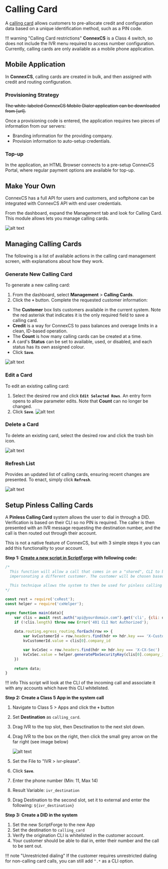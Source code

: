 # Calling Card

A [calling card](https://en.wikipedia.org/wiki/Telephone_card) allows customers to pre-allocate credit and configuration data based on a unique identification method, such as a PIN code. 

!!! warning "Calling Card restrictions"
    **ConnexCS** is a Class 4 switch, so does not include the IVR menu required to access number configuration. Currently, calling cards are only available as a mobile phone application.

## Mobile Application
In **ConnexCS**, calling cards are created in bulk, and then assigned with credit and routing configuration.

### Provisioning Strategy
~~The white-labeled ConnexCS Mobile Dialer application can be downloaded from [url].~~

Once a provisioning code is entered, the application requires two pieces of information from our servers:

* Branding information for the providing company.
* Provision information to auto-setup credentials.

### Top-up
In the application, an HTML Browser connects to a pre-setup ConnexCS Portal, where regular payment options are available for top-up.

## Make Your Own
ConnexCS has a full API for users and customers, and softphone can be integrated with ConnexCS API with end user credentials.

From the dashboard, expand the Management tab and look for Calling Card. This module allows lets you manage calling cards.

![alt text][cc-1]

## Managing Calling Cards

The following is a list of available actions in the calling card management screen, with explanations about how they work.

### Generate New Calling Card

To generate a new calling card:

1. From the dashboard, select **Management** > **Calling Cards**.
2. Click the **`+`** button.  Complete the requested customer information:
  * The **Customer** box lists customers available in the current system. Note the red asterisk that indicates it is the only required field to save a calling card.   
  * **Credit** is a way for ConnexCS to pass balances and overage limits in a clean, ID-based operation.
  * The **Count** is how many calling cards can be created at a time.
  * A card's **Status** can be set to available, used, or disabled, and each status has its own assigned colour.
  * Click **`Save`**. 

![alt text][cc-3]

### Edit a Card

To edit an existing calling card:

1. Select the desired row and click **`Edit Selected Rows`**. An entry form opens to allow parameter edits.  Note that **Count** can no longer be changed.
3. Click **`Save`**.
![alt text][cc-5]

### Delete a Card

To delete an existing card, select the desired row and click the trash bin icon.

![alt text][cc-6]

### Refresh List

Provides an updated list of calling cards, ensuring recent changes are presented.  To enact, simply click **`Refresh`**.

![alt text][cc-8]

## Setup Pinless Calling Cards

A **Pinless Calling Card** system allows the user to dial in through a DID. Verification is based on their CLI so no PIN is required. The caller is then presented with an IVR message requesting the destination number, and the call is then routed out through their account.

This is not a native feature of ConnexCS, but with 3 simple steps it you can add this functionality to your account.

**Step 1: [Create a new script in ScriptForge](https://docs.connexcs.com/developers/scriptforge/#creating-a-new-script) with following code:** 
```javascript
/*
  This function will allow a call that comes in on a "shared", CLI to be sent to the Class 5 system
  impersonating a different customer. The customer will be chosen based upon a pre-entered CLI.
  
  This technique allows the system to then be used for pinless calling card services
*/

const rest = require('cxRest');
const helper = require('cxHelper');

async function main(data){
	var clis = await rest.auth("api@yourdomain.com").get('cli', {cli: data.routing.cli});
	if (!clis.length) throw new Error('401 CLI Not Authorized');
	
	data.routing.egress_routing.forEach(row => {
		var kvCustomerId = row.headers.find(hdr => hdr.key === 'X-Customer-ID')
		kvCustomerId.value = clis[0].company_id

		var kvCxSec = row.headers.find(hdr => hdr.key === 'X-CX-Sec')
		kvCxSec.value = helper.generatePbxSecurityKey(clis[0].company_id, data.routing.server);
	})
	
	return data;
}
```

!!! info 
    This script will look at the CLI of the incoming call and associate it with any accounts which have this CLI whitelisted.

**Step 2: Create a Class 5 App in the system call**

1. Navigate to Class 5 > Apps and click the **`+`** button
2. Set **Destination** as `calling_card`.
3. Drag IVR to the top slot, then Desctination to the next slot down.
3. Drag IVR to the box on the right, then click the small grey arrow on the far right (see image below)

    ![alt text][pinless]
    
3. Set the File to "IVR > ivr-please".
3. Click **`Save`**.
3. Enter the phone number (Min: 11, Max 14)
3. Result Variable: `ivr_destination`
4. Drag Destination to the second slot, set it to external and enter the following: `${ivr_destination}`

**Step 3: Create a DID in the system**
1. Set the new ScriptForge to the new App 
1. Set the destination to `calling_card`
6. Verify the origination CLI is whitelisted in the customer account.
7. Your customer should be able to dial in, enter their number and the call to be sent out.

!!! note "Unrestricted dialing"
    If the customer requires unrestricted dialing for non-calling card calls, you can still add `^.*` as a CLI option.




[cc-1]: /misc/img/193.png "CC-1"
[cc-3]: /misc/img/195.png "CC-3"
[cc-5]: /misc/img/197.png "CC-5"
[cc-6]: /misc/img/198.png "CC-6"
[cc-8]: /misc/img/200.png "CC-8"
[pinless]: /misc/img/200.png "Pinless Setup"




